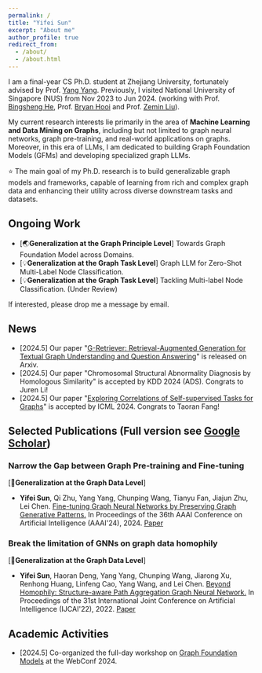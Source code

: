 ```yaml
---
permalink: /
title: "Yifei Sun"
excerpt: "About me"
author_profile: true
redirect_from: 
  - /about/
  - /about.html
---
```


I am a final-year CS Ph.D. student at Zhejiang University, fortunately advised by Prof. [Yang Yang](http://yangy.org/). Previously, I visited National University of Singapore (NUS) from Nov 2023 to Jun 2024. (working with Prof. [Bingsheng He](https://www.comp.nus.edu.sg/~hebs/), Prof. [Bryan Hooi](https://bhooi.github.io/) and Prof. [Zemin Liu](https://zemin-liu.github.io/)).

My current research interests lie primarily in the area of **Machine Learning and Data Mining on Graphs**, including but not limited to graph neural networks, graph pre-training, and real-world applications on graphs. Moreover, in this era of LLMs, I am dedicated to building Graph Foundation Models (GFMs) and developing specialized graph LLMs.

⭐️ The main goal of my Ph.D. research is to build generalizable graph models and frameworks, capable of learning from rich and complex graph data and enhancing their utility across diverse downstream tasks and datasets.

Ongoing Work
------

- [🌏**Generalization at the Graph Principle Level**] Towards Graph Foundation Model across Domains.
- [💡**Generalization at the Graph Task Level**] Graph LLM for Zero-Shot Multi-Label Node Classification.
- [💡**Generalization at the Graph Task Level**] Tackling Multi-label Node Classification. (Under Review)
  
If interested, please drop me a message by email.

News
------

- [2024.5] Our paper "[G-Retriever: Retrieval-Augmented Generation for Textual Graph Understanding and Question Answering](https://arxiv.org/abs/2402.07630)" is released on Arxiv.
- [2024.5] Our paper "Chromosomal Structural Abnormality Diagnosis by Homologous Similarity" is accepted by KDD 2024 (ADS). Congrats to Juren Li!
- [2024.5] Our paper "[Exploring Correlations of Self-supervised Tasks for Graphs](https://arxiv.org/abs/2405.04245)" is accepted by ICML 2024. Congrats to Taoran Fang!

Selected Publications (Full version see [Google Scholar](https://scholar.google.com/citations?user=9mxdFawAAAAJ))
------

### Narrow the Gap between Graph Pre-training and Fine-tuning

[🎈**Generalization at the Graph Data Level**]

- **Yifei Sun**, Qi Zhu, Yang Yang, Chunping Wang, Tianyu Fan, Jiajun Zhu, Lei Chen. <u>Fine-tuning Graph Neural Networks by Preserving Graph Generative Patterns.</u> In Proceedings of the 36th AAAI Conference on Artificial Intelligence (AAAI'24), 2024. [Paper](https://arxiv.org/abs/2312.13583)

### Break the limitation of GNNs on graph data homophily

[🎈**Generalization at the Graph Data Level**]

- **Yifei Sun**, Haoran Deng, Yang Yang, Chunping Wang, Jiarong Xu, Renhong Huang, Linfeng Cao, Yang Wang, and Lei Chen. <u>Beyond Homophily: Structure-aware Path Aggregation Graph Neural Network.</u> In Proceedings of the 31st International Joint Conference on Artificial Intelligence (IJCAI'22), 2022. [Paper](https://www.ijcai.org/proceedings/2022/0310.pdf)

Academic Activities
------

- [2024.5] Co-organized the full-day workshop on [Graph Foundation Models](https://www.www24gfm.com/) at the WebConf 2024.
